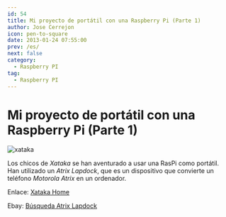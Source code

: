 ```yaml
---
id: 54
title: Mi proyecto de portátil con una Raspberry Pi (Parte 1)
author: Jose Cerrejon
icon: pen-to-square
date: 2013-01-24 07:55:00
prev: /es/
next: false
category:
  - Raspberry PI
tag:
  - Raspberry PI
---
```


# Mi proyecto de portátil con una Raspberry Pi (Parte 1)

![xataka](/images/xakatahome.jpg)

Los chicos de *Xataka* se han aventurado a usar una RasPi como portátil. Han utilizado un *Atrix Lapdock*, que es un dispositivo que convierte un teléfono *Motorola Atrix* en un ordenador.

Enlace: [Xataka Home](http://www.xatakahome.com/trucos-y-bricolaje-smart/mi-proyecto-de-portatil-con-una-raspberry-pi-parte-1)

Ebay: [Búsqueda Atrix Lapdock](http://www.ebay.es/sch/i.html?LH_PrefLoc=3&_trkparms=65%253A12%257C66%253A2%257C39%253A1%257C72%253A7076&rt=nc&_nkw=atrix+laptop&_trksid=p3286.c0.m14&_sop=15&_sc=1)